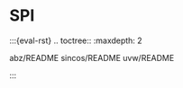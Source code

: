 # SPI

:::{eval-rst}
.. toctree::
   :maxdepth: 2

   abz/README
   sincos/README
   uvw/README

:::
